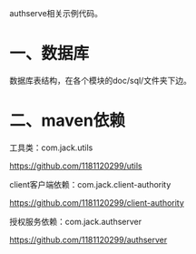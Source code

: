 authserve相关示例代码。

# 一、数据库

数据库表结构，在各个模块的doc/sql/文件夹下边。

# 二、maven依赖

工具类：com.jack.utils

https://github.com/1181120299/utils



client客户端依赖：com.jack.client-authority

https://github.com/1181120299/client-authority



授权服务依赖：com.jack.authserver

https://github.com/1181120299/authserver


